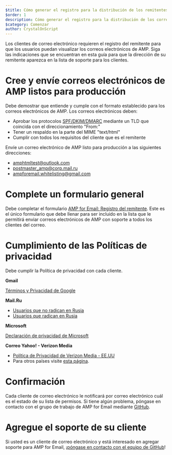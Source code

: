 ```yaml
---
$title: Cómo generar el registro para la distribución de los remitentes
$order: 1
description: Cómo generar el registro para la distribución de los correos electrónicos de AMP
$category: Comenzar
author: CrystalOnScript
---
```


Los clientes de correo electrónico requieren el registro del remitente para que los usuarios puedan visualizar los correos electrónicos de AMP. Siga las indicaciones que se encuentran en esta guía para que la dirección de su remitente aparezca en la lista de soporte para los clientes.

# Cree y envíe correos electrónicos de AMP listos para producción

Debe demostrar que entiende y cumple con el formato establecido para los correos electrónicos de AMP. Los correos electrónicos deben:

- Aprobar los protocolos [SPF/DKIM/DMARC](https://support.google.com/a/answer/33786?hl=en) mediante un TLD que coincida con el direccionamiento "From:"
- Tener un respaldo en la parte del MIME "text/html"
- Cumplir con todos los requisitos del cliente que es el remitente

Envíe un correo electrónico de AMP listo para producción a las siguientes direcciones:

- amphtmltest@outlook.com
- postmaster_amp@corp.mail.ru
- ampforemail.whitelisting@gmail.com

# Complete un formulario general

Debe completar el formulario [AMP for Email: Registro del remitente](https://docs.google.com/forms/d/e/1FAIpQLSdso95e7UDLk_R-bnpzsAmuUMDQEMUgTErcfGGItBDkghHU2A/viewform?gxids=7628). Este es el único formulario que debe llenar para ser incluido en la lista que le permitirá enviar correos electrónicos de AMP con soporte a todos los clientes del correo.

# Cumplimiento de las Políticas de privacidad

Debe cumplir la Política de privacidad con cada cliente.

**Gmail**

[Términos y Privacidad de Google](https://policies.google.com/privacy)

**Mail.Ru**

- [Usuarios que no radican en Rusia](https://help.mail.ru/engmail-help/privacy)
- [Usuarios que radican en Rusia](https://agent.mail.ru/legal/privacypolicy/en)

**Microsoft**

[Declaración de privacidad de Microsoft](https://privacy.microsoft.com/en-us/privacystatement)

**Correo Yahoo! - Verizon Media**

- [Política de Privacidad de Verizon Media - EE.UU](https://www.verizonmedia.com/policies/us/en/verizonmedia/privacy/index.html)
- Para otros países visite [esta página](https://www.verizonmedia.com/policies/).

# Confirmación

Cada cliente de correo electrónico le notificará por correo electrónico cuál es el estado de su lista de permisos. Si tiene algún problema, póngase en contacto con el grupo de trabajo de AMP for Email mediante [GitHub](https://github.com/ampproject/wg-amp4email).

# Agregue el soporte de su cliente

Si usted es un cliente de correo electrónico y está interesado en agregar soporte para AMP for Email, ¡[póngase en contacto con el equipo de GitHub](https://github.com/ampproject/wg-amp4email/)!
